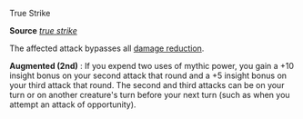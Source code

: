 True Strike

**Source** [_true strike_](spells/trueStrike#_true-strike)

The affected attack bypasses all [damage reduction](monsters/universalMonsterRules#_damage-reduction).

**Augmented (2nd)** : If you expend two uses of mythic power, you gain a +10 insight bonus on your second attack that round and a +5 insight bonus on your third attack that round. The second and third attacks can be on your turn or on another creature's turn before your next turn (such as when you attempt an attack of opportunity).

